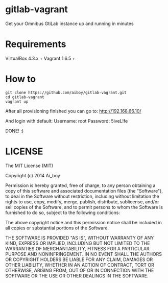 gitlab-vagrant
==============

Get your Omnibus GtiLab instance up and running in minutes

Requirements
==============
VirtualBox 4.3.x +
Vagrant 1.6.5 +

How to
==============
```
git clone https://github.com/aiboy/gitlab-vagrant.git
cd gitlab-vagrant
vagrant up
```

After all provisioning finished you can go to:
	http://192.168.66.10/

And login with default:
	Username: root 
	Password: 5iveL!fe

DONE! :)


LICENSE
==============
The MIT License (MIT)

Copyright (c) 2014 Ai_boy

Permission is hereby granted, free of charge, to any person obtaining a copy
of this software and associated documentation files (the "Software"), to deal
in the Software without restriction, including without limitation the rights
to use, copy, modify, merge, publish, distribute, sublicense, and/or sell
copies of the Software, and to permit persons to whom the Software is
furnished to do so, subject to the following conditions:

The above copyright notice and this permission notice shall be included in all
copies or substantial portions of the Software.

THE SOFTWARE IS PROVIDED "AS IS", WITHOUT WARRANTY OF ANY KIND, EXPRESS OR
IMPLIED, INCLUDING BUT NOT LIMITED TO THE WARRANTIES OF MERCHANTABILITY,
FITNESS FOR A PARTICULAR PURPOSE AND NONINFRINGEMENT. IN NO EVENT SHALL THE
AUTHORS OR COPYRIGHT HOLDERS BE LIABLE FOR ANY CLAIM, DAMAGES OR OTHER
LIABILITY, WHETHER IN AN ACTION OF CONTRACT, TORT OR OTHERWISE, ARISING FROM,
OUT OF OR IN CONNECTION WITH THE SOFTWARE OR THE USE OR OTHER DEALINGS IN THE
SOFTWARE.
